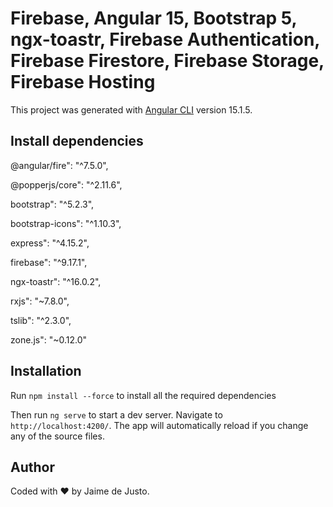 # Firebase, Angular 15, Bootstrap 5, ngx-toastr, Firebase Authentication, Firebase Firestore, Firebase Storage, Firebase Hosting

This project was generated with [Angular CLI](https://github.com/angular/angular-cli) version 15.1.5.

## Install dependencies

@angular/fire": "^7.5.0",

@popperjs/core": "^2.11.6",

bootstrap": "^5.2.3",

bootstrap-icons": "^1.10.3",

express": "^4.15.2",

firebase": "^9.17.1",

ngx-toastr": "^16.0.2",

rxjs": "~7.8.0",

tslib": "^2.3.0",

zone.js": "~0.12.0"

## Installation

Run `npm install --force` to install all the required dependencies

Then run `ng serve` to start a dev server.
Navigate to `http://localhost:4200/`. The app will automatically reload if you change any of the source files.

## Author

Coded with ❤️ by Jaime de Justo.

